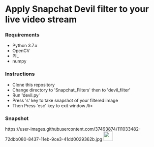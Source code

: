 
<h1>Apply Snapchat Devil filter to your live video stream</h1>

<h3>Requirements</h3>
<ul>
 <li>Python 3.7.x</li>
 <li>OpenCV</li>
 <li>PIL</li>
 <li>numpy</li>
</ul>

<h3>Instructions</h3>
<ul>
  <li>Clone this repository</li>
  <li>Change directory to 'Snapchat_Filters' then to 'devil_filter' </li>
  <li>Run 'devil.py' </li>
  <li>Press 's' key to take snapshot of your filtered image</li>
  <li>Then Press 'esc' key to exit window /li>
</ul>

<h3>Snapshot</h3>
https://user-images.githubusercontent.com/37493874/111033482-72dbb080-8437-11eb-9ce3-41dd0029362b.jpg
<img src="//devil_filter/savedPicture.JPG" width="30">
